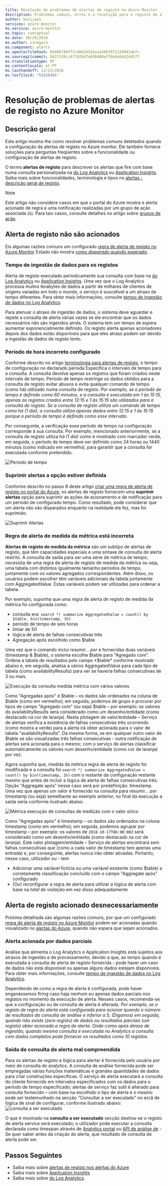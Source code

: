 ```yaml
---
title: Resolução de problemas de alertas de registo no Azure Monitor
description: Problemas comuns, erros e a resolução para o registo de alerta regras no Azure.
author: msvijayn
services: azure-monitor
ms.service: azure-monitor
ms.topic: conceptual
ms.date: 10/29/2018
ms.author: vinagara
ms.component: alerts
ms.openlocfilehash: 68488788f73c9662b5d1eaa3b670f2120941defc
ms.sourcegitcommit: b62f138cc477d2bd7e658488aff8e9a5dd24d577
ms.translationtype: MT
ms.contentlocale: pt-PT
ms.lasthandoff: 11/13/2018
ms.locfileid: "51616491"
---
```

# <a name="troubleshooting-log-alerts-in-azure-monitor"></a>Resolução de problemas de alertas de registo no Azure Monitor  
## <a name="overview"></a>Descrição geral
Este artigo mostra-lhe como resolver problemas comuns detetados quando a configuração de alertas de registo no Azure monitor. Ele também fornece soluções para perguntas freqüentes sobre a funcionalidade ou configuração de alertas de registo. 

O termo **alertas de registo** para descrever os alertas que fire com base numa consulta personalizada na [do Log Analytics](../log-analytics/log-analytics-tutorial-viewdata.md) ou [Application Insights](../application-insights/app-insights-analytics.md). Saiba mais sobre funcionalidades, terminologia e tipos no [alertas - descrição geral de registo](monitor-alerts-unified-log.md).

> [!NOTE]
> Este artigo não considere casos em que o portal do Azure mostra e alerta acionado de regra e uma notificação realizadas por um grupo de ação associada (s). Para tais casos, consulte detalhes no artigo sobre [grupos de ação](monitoring-action-groups.md).


## <a name="log-alert-didnt-fire"></a>Alerta de registo não são acionados

Eis algumas razões comuns um configurado [regra de alerta de registo no Azure Monitor](alert-log.md) Estado não mostra [como *disparado* quando esperado](monitoring-alerts-managing-alert-states.md). 

### <a name="data-ingestion-time-for-logs"></a>Tempo de ingestão de dados para os registos
Alerta de registo executado periodicamente sua consulta com base na [do Log Analytics](../log-analytics/log-analytics-tutorial-viewdata.md) ou [Application Insights](../application-insights/app-insights-analytics.md). Uma vez que o Log Analytics processa muitos terabytes de dados a partir de milhares de clientes de origens variadas em todo o mundo, o serviço é suscetível a um atraso de tempo diferentes. Para obter mais informações, consulte [tempo de ingestão de dados no Log Analytics](../log-analytics/log-analytics-data-ingestion-time.md).

Para atenuar o atraso de ingestão de dados, o sistema deve aguardar e repete a consulta de alerta várias vezes se ele encontrar que os dados necessários não são ingeridos ainda. O sistema tem um tempo de espera aumentar exponencialmente definido. Os registo alerta apenas acionadores depois dos dados estão disponíveis para que eles atraso podem ser devido a ingestão de dados de registo lento. 

### <a name="incorrect-time-period-configured"></a>Período de hora incorreto configurado
Conforme descrito no artigo [terminologia para alertas de registo](monitor-alerts-unified-log.md#log-search-alert-rule---definition-and-types), o tempo de configuração no declarado períoda Especifica o intervalo de tempo para a consulta. A consulta devolve apenas os registos que foram criados neste intervalo de tempo. Período de tempo restringe os dados obtidos para a consulta de registo evitar abusos e evita qualquer comando de tempo (como há) utilizado numa consulta de registo. 
*Por exemplo, se o período de tempo é definido como 60 minutos, e a consulta é executada em 1 às 15:15, apenas os registos criados entre 12:15 e 1 às 15:15 são utilizados para a consulta de registo. Se a consulta de registo utiliza um comando de tempo como *há (1 dia)*, a consulta utiliza apenas dados entre 12:15 e 1 às 15:15 porque o período de tempo é definido como esse intervalo.*

Por conseguinte, a verificação esse período de tempo na configuração corresponde à sua consulta. Por exemplo, mencionado anteriormente, se a consulta de registo utiliza *há (1 dia)* como é mostrado com marcador verde, em seguida, o período de tempo deve ser definido como 24 horas ou 1440 minutos (como indicado em vermelho), para garantir que a consulta for executada conforme pretendido.

![Período de tempo](./media/monitor-alerts-unified/LogAlertTimePeriod.png)

### <a name="suppress-alerts-option-is-set"></a>Suprimir alertas a opção estiver definida
Conforme descrito no passo 8 deste artigo [criar uma regra de alerta de registo no portal do Azure](alert-log.md#managing-log-alerts-from-the-azure-portal), os alertas de registo fornecem uma **suprimir alertas** opção para suprimir as ações de acionamento e de notificação para um período de configurado tempo. Como resultado, pode considerar que um alerta não são disparados enquanto na realidade ele fez, mas foi suprimido.  

![Suprimir Alertas](./media/monitor-alerts-unified/LogAlertSuppress.png)

### <a name="metric-measurement-alert-rule-is-incorrect"></a>Regra de alerta de medida da métrica está incorreta
**Alertas de registo de medida da métrica** são um subtipo de alertas de registo, que têm capacidades especiais e uma sintaxe de consulta de alerta restrito. A consulta de saída para ser uma série de métrica de tempo; necessita de uma regra de alerta de registo de medida da métrica ou seja, uma tabela com distintos igualmente tamanho períodos de tempo, juntamente com os valores agregados correspondentes. Além disso, os usuários podem escolher têm variáveis adicionais da tabela juntamente com AggregatedValue. Estas variáveis podem ser utilizadas para ordenar a tabela. 

Por exemplo, suponha que uma regra de alerta de registo de medida da métrica foi configurada como:
- consulta era: `search *| summarize AggregatedValue = count() by $table, bin(timestamp, 1h)`  
- período de tempo de seis horas
- limiar de 50
- lógica de alerta de falhas consecutivas três
- Agregação após escolhido como $table

Uma vez que o comando inclui *resumir... por* e fornecidas duas variáveis (timestamp & $table), o sistema escolhe $table para "Agregado com". Ordena a tabela de resultados pelo campo *$table* conforme mostrado abaixo e, em seguida, analisa a vários AggregatedValue para cada tipo de tabela (como availabilityResults) para ver se haveria falhas consecutivas de 3 ou mais.

![Execução da consulta medida métrica com vários valores](./media/monitor-alerts-unified/LogMMQuery.png)

Como "Agregadas após" é $table – os dados são ordenados na coluna de $table (como em vermelho); em seguida, podemos de grupo e procurar por tipos de campo "Agregado com" (ou seja) $table – por exemplo: os valores do availabilityResults será considerado como um desenho/entidade (como destacado na cor de laranja). Nesta plotagem de valor/entidade – Serviço de alertas verifica a existência de falhas consecutivas três ocorrendo (como mostra a verde) para a alerta irá obter acionada para o valor de tabela "availabilityResults". Da mesma forma, se em qualquer outro valor de $table se são visualizadas três falhas consecutivas - outra notificação de alertas será acionada para o mesmo; com o serviço de alertas classificar automaticamente os valores num desenho/entidade (como cor de laranja) por vez.

Agora suponha que, medida da métrica regra de alerta de registo foi modificada e a consulta foi `search *| summarize AggregatedValue = count() by bin(timestamp, 1h)` com o restante da configuração restante mesmo que antes de incluir a lógica de alerta de falhas consecutivas três. Opção "Aggregate após" nesse caso será por predefinição: timestamp. Uma vez que apenas um valor é fornecido na consulta para resumir... por timestamp (ou seja) semelhante ao exemplo anterior, no final da execução a saída seria conforme ilustrado abaixo. 

   ![Métrica execução de consultas de medição com o valor único](./media/monitor-alerts-unified/LogMMtimestamp.png)

Como "Agregadas após" é timestamp – os dados são ordenados na coluna timestamp (como em vermelho); em seguida, podemos agrupar por timestamp – por exemplo: os valores de `2018-10-17T06:00:00Z` será considerado como um desenho/entidade (como destacado na cor de laranja). Este valor plotagem/entidade – Serviço de alertas encontrará sem falhas consecutivas que (como a cada valor de timestamp tem apenas uma entrada) e, por conseguinte, alertas nunca irão obter ativadas. Portanto, nesse caso, utilizador ou - tem
- Adicionar uma variável fictícia ou uma variável existente (como $table) a corretamente classificação concluído com o campo "Aggregate após" configurado
- (Ou) reconfigurar a regra de alerta para utilizar a lógica de alerta com base na *total de violação* em vez disso adequadamente
 
## <a name="log-alert-fired-unnecessarily"></a>Alerta de registo acionado desnecessariamente
Próxima detalhada são algumas razões comuns, por que um configurado [regra de alerta de registo no Azure Monitor](alert-log.md) podem ser acionadas quando visualizado no [alertas do Azure](monitoring-alerts-managing-alert-states.md), quando não espera que sejam acionados.

### <a name="alert-triggered-by-partial-data"></a>Alerta acionada por dados parciais
Análise que alimenta o Log Analytics e Application Insights está sujeitos aos atrasos de ingestão e de processamento; devido a que, ao tempo quando é executada a consulta de alerta de registo fornecida - pode haver um caso de dados não está disponível ou apenas alguns dados estejam disponíveis. Para obter mais informações, consulte [tempo de ingestão de dados no Log Analytics](../log-analytics/log-analytics-data-ingestion-time.md).

Dependendo de como a regra de alerta é configurada, pode haver enganássemos firing caso haja nenhum ou apenas dados parciais nos registos no momento da execução de alerta. Nesses casos, recomenda-se que a configuração ou de consulta de alerta é alterada. *Por exemplo, se o registo de regra do alerta está configurada para acionar quando o número de resultados da consulta de análise é inferior a 5; (Digamos) em seguida, quando não existe (zero registo) de dados ou resultados parciais (um registo) obter acionada a regra de alerta. Onde-como após atraso de ingestão, quando mesma consulta é executada no Analytics a consulta com dados completos pode fornecer os resultados como 10 registos.*

### <a name="alert-query-output-misunderstood"></a>Saída de consulta de alerta mal compreendida
Para os alertas de registo a lógica para alertar é fornecida pelo usuário por meio de consulta do analytics. A consulta de análise fornecida pode ser empregadas várias funções matemáticas e grandes quantidades de dados para criar construções específicas. O serviço de alerta executará a consulta do cliente fornecido em intervalos especificados com os dados para o período de tempo especificado; alertas de serviço faz sutil é alterado para consulta fornecido – com base na escolhido o tipo de alerta e o mesmo pode ser testemunhado na secção "Consultar a ser executado" no ecrã de lógica de sinal de configurar, conforme ilustrado abaixo: ![consulta a ser executado](./media/monitor-alerts-unified/LogAlertPreview.png)
 
O que é mostrado na **consulta a ser executado** secção destina-se o registo de alerta service será executado; o utilizador pode executar a consulta declarada como timespan através de [Analytics portal](../log-analytics/log-analytics-log-search-portals.md) ou [API de análise de](https://docs.microsoft.com/rest/api/loganalytics/) -Se quer saber antes da criação do alerta, que resultado de consulta de alerta pode ser.
 
## <a name="next-steps"></a>Passos Seguintes

* Saiba mais sobre [alertas de registo nos alertas do Azure](monitor-alerts-unified-log.md)
* Saiba mais sobre [Application Insights](../application-insights/app-insights-analytics.md)
* Saiba mais sobre [do Log Analytics](../log-analytics/log-analytics-overview.md). 

